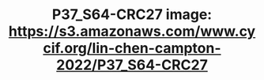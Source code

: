 ---
title: "P37_S64-CRC27
image: https://s3.amazonaws.com/www.cycif.org/lin-chen-campton-2022/P37_S64-CRC27"
layout: osd-exhibit
paper: config-orion-crc
figure: P37_S64-CRC27
---